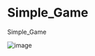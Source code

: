 # Simple_Game
 Simple_Game

![image](https://github.com/Asbaq/Simple_Game/assets/62818241/306d7d2c-5190-479e-91c1-609b4df37c6d)
